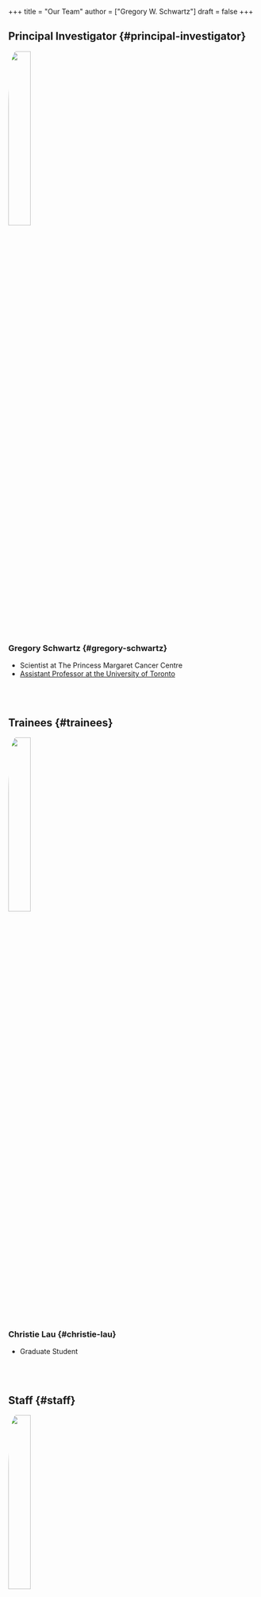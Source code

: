 +++
title = "Our Team"
author = ["Gregory W. Schwartz"]
draft = false
+++

## Principal Investigator {#principal-investigator}

<div class="clearfix">

<img src="/img/people/gws-headshot.jpg" class="pull-left" style="border-radius:10%;margin-right:5%;width:30%;height:auto" />


### Gregory Schwartz {#gregory-schwartz}

-   Scientist at The Princess Margaret Cancer Centre
-   [Assistant Professor at the University of Toronto](https://medbio.utoronto.ca/faculty/schwartz)

</div>

<br></br>


## Trainees {#trainees}

<div class="clearfix">

<img src="/img/people/christie-lau-headshot.jpg" class="pull-left" style="border-radius:10%;margin-right:5%;width:30%;height:auto" />


### Christie Lau {#christie-lau}

-   Graduate Student

</div>

<br></br>


## Staff {#staff}

<div class="clearfix">

<img src="/img/people/viet-hoang-headshot.png" class="pull-left" style="border-radius:10%;margin-right:5%;width:30%;height:auto" />


### Viet Hoang {#viet-hoang}

-   Bioinformatics Analyst

</div>

<br></br>

<div class="clearfix">

<img src="/img/people/wendy-chen-headshot.jpg" class="pull-left" style="border-radius:10%;margin-right:5%;width:30%;height:auto" />


### Wendy Chen {#wendy-chen}

-   Administrative Assistant

</div>

<br></br>